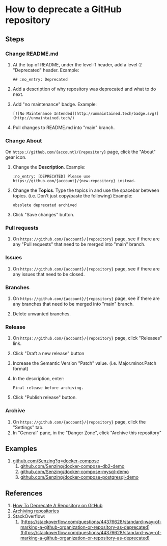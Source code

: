 # How to deprecate a GitHub repository

## Steps

### Change README.md

1. At the top of README, under the level-1 header, add a level-2 "Deprecated" header.
   Example:

    ```console
    ## :no_entry: Deprecated
    ```

1. Add a description of why repository was deprecated and what to do next.

1. Add "no maintenance" badge.
   Example:

    ```console
    [![No Maintenance Intended](http://unmaintained.tech/badge.svg)](http://unmaintained.tech/)
    ```

1. Pull changes to README.md into "main" branch.

### Change About

On `https://github.com/{account}/{repository}` page, click the "About" gear icon.

1. Change the **Description**.
   Example:

    ```console
    :no_entry: [DEPRECATED] Please use https://github.com/{account}/{new-repository} instead.
    ```

1. Change the **Topics**.
   Type the topics in and use the spacebar between topics.  (i.e. Don't just copy/paste the following)
   Example:

    ```console
    obsolete deprecated archived
    ```

1. Click "Save changes" button.

### Pull requests

1. On `https://github.com/{account}/{repository}` page, see if there are any "Pull requests" that need to be merged into "main" branch.

### Issues

1. On `https://github.com/{account}/{repository}` page, see if there are any issues that need to be closed.

### Branches

1. On `https://github.com/{account}/{repository}` page, see if there are any branches that need to be merged into "main" branch.

1. Delete unwanted branches.

### Release

1. On `https://github.com/{account}/{repository}` page, click "Releases" link.
1. Click "Draft a new release" button
1. Increase the Semantic Version "Patch" value. (i.e. Major.minor.Patch format)
1. In the description, enter:

    ```console
    Final release before archiving.
    ```
1. Click "Publish release" button.

### Archive

1. On `https://github.com/{account}/{repository}` page, click the "Settings" tab.
1. In "General" pane, in the "Danger Zone", click "Archive this repository"

## Examples

1. [github.com/Senzing?q=docker-compose](https://github.com/Senzing?q=docker-compose)
    1. [github.com/Senzing/docker-compose-db2-demo](https://github.com/Senzing/docker-compose-db2-demo)
    1. [github.com/Senzing/docker-compose-mysql-demo](https://github.com/Senzing/docker-compose-mysql-demo)
    1. [github.com/Senzing/docker-compose-postgresql-demo](https://github.com/Senzing/docker-compose-postgresql-demo)

## References

1. [How To Deprecate A Repository on GitHub](https://medium.com/maintainer-io/how-to-deprecate-a-repository-on-github-8f0ceb9155e)
1. [Archiving repositories](https://github.blog/2017-11-08-archiving-repositories/)
1. StackOverflow:
    1. [https://stackoverflow.com/questions/44376628/standard-way-of-marking-a-github-organization-or-repository-as-deprecated](https://stackoverflow.com/questions/44376628/standard-way-of-marking-a-github-organization-or-repository-as-deprecated)
